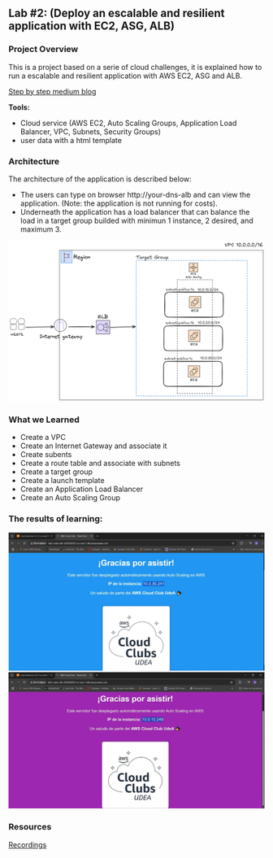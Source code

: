 ## Lab #2: (Deploy an escalable and resilient application with EC2, ASG, ALB)

### Project Overview
This is a project based on a serie of cloud challenges, it is explained how to run a escalable and resilient application with AWS EC2, ASG and ALB.


[Step by step medium blog](https://medium.com/@santiago.bedoyad/%EF%B8%8F-guide-step-by-step-escalable-deploy-with-ec2-asg-y-alb-834abf99ef11 "Step by step medium blog")

**Tools:**
- Cloud service (AWS EC2, Auto Scaling Groups, Application Load Balancer, VPC, Subnets, Security Groups)
- user data with a html template

### Architecture
The architecture of the application is described below:
- The users can type on browser http://your-dns-alb  and can view the application. (Note: the application is not running for costs).
- Underneath the application has a load balancer that can balance the load in a target group builded with minimun 1 instance, 2 desired, and maximum 3.

![architecture-ec2-asg-alb](../images/architecture-ec2-asg-alb.png)

### What we Learned
- Create a VPC
- Create an Internet Gateway and associate it
- Create subents
- Create a route table and associate with subnets
- Create a target group
- Create a launch template
- Create an Application Load Balancer
- Create an Auto Scaling Group

### The results of learning:
![ec2-asg-elb1.jpg](../images/ec2-asg-elb1.jpg)
![ec2-asg-elb2.jpg](../images/ec2-asg-elb2.jpg)

### Resources
[Recordings](https://ingenia.udea.edu.co/zoom/meeting/92110146294 "Recordings")

